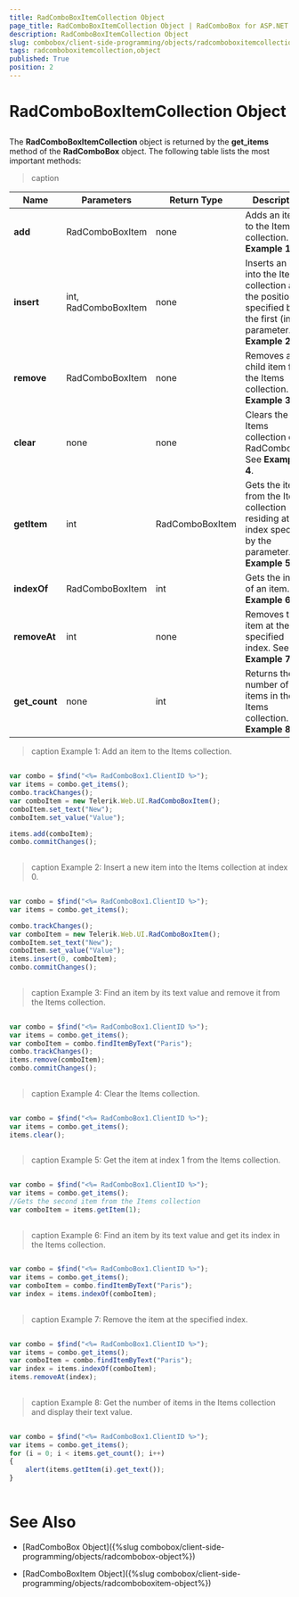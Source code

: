 ```yaml
---
title: RadComboBoxItemCollection Object
page_title: RadComboBoxItemCollection Object | RadComboBox for ASP.NET AJAX Documentation
description: RadComboBoxItemCollection Object
slug: combobox/client-side-programming/objects/radcomboboxitemcollection-object
tags: radcomboboxitemcollection,object
published: True
position: 2
---
```


# RadComboBoxItemCollection Object



## 

The **RadComboBoxItemCollection** object is returned by the **get_items** method of the **RadComboBox** object. The following table lists the most important methods:


>caption  

| Name | Parameters | Return Type | Description |
| ------ | ------ | ------ | ------ |
| **add** |RadComboBoxItem|none|Adds an item to the Items collection. See **Example 1**. |
| **insert** |int, RadComboBoxItem|none|Inserts an item into the Items collection at the position specified by the first (index) parameter. See **Example 2**. |
| **remove** |RadComboBoxItem|none|Removes a child item from the Items collection. See **Example 3**. |
| **clear** |none|none|Clears the Items collection of RadComboBox. See **Example 4**. |
| **getItem** |int|RadComboBoxItem|Gets the item from the Items collection residing at the index specified by the parameter. See **Example 5**. |
| **indexOf** |RadComboBoxItem|int|Gets the index of an item. See **Example 6**. |
| **removeAt** |int|none|Removes the item at the specified index. See **Example 7**. |
| **get_count** |none|int|Returns the number of items in the Items collection. See **Example 8**. |





>caption Example 1: Add an item to the Items collection.
````JavaScript
	
var combo = $find("<%= RadComboBox1.ClientID %>");
var items = combo.get_items();
combo.trackChanges();
var comboItem = new Telerik.Web.UI.RadComboBoxItem();
comboItem.set_text("New");
comboItem.set_value("Value");

items.add(comboItem); 
combo.commitChanges();
	
````



>caption Example 2: Insert a new item into the Items collection at index 0.
````JavaScript
	
var combo = $find("<%= RadComboBox1.ClientID %>");
var items = combo.get_items();

combo.trackChanges();
var comboItem = new Telerik.Web.UI.RadComboBoxItem();
comboItem.set_text("New");
comboItem.set_value("Value");
items.insert(0, comboItem); 
combo.commitChanges();
	
````



>caption Example 3: Find an item by its text value and remove it from the Items collection. 
````JavaScript
	
var combo = $find("<%= RadComboBox1.ClientID %>");
var items = combo.get_items();
var comboItem = combo.findItemByText("Paris");
combo.trackChanges();
items.remove(comboItem); 
combo.commitChanges();
	
````



>caption Example 4: Clear the Items collection.
````JavaScript
	
var combo = $find("<%= RadComboBox1.ClientID %>");
var items = combo.get_items(); 
items.clear();
	
````


>caption Example 5: Get the item at index 1 from the Items collection.
````JavaScript
	
var combo = $find("<%= RadComboBox1.ClientID %>");
var items = combo.get_items();
//Gets the second item from the Items collection 
var comboItem = items.getItem(1);
	
````



>caption Example 6: Find an item by its text value and get its index in the Items collection.
````JavaScript
	
var combo = $find("<%= RadComboBox1.ClientID %>");
var items = combo.get_items();
var comboItem = combo.findItemByText("Paris"); 
var index = items.indexOf(comboItem);
	
````



>caption Example 7: Remove the item at the specified index.
````JavaScript
	
var combo = $find("<%= RadComboBox1.ClientID %>"); 
var items = combo.get_items();
var comboItem = combo.findItemByText("Paris"); 
var index = items.indexOf(comboItem);
items.removeAt(index);
	
````



>caption Example 8: Get the number of items in the Items collection and display their text value.
````JavaScript
	
var combo = $find("<%= RadComboBox1.ClientID %>");
var items = combo.get_items(); 
for (i = 0; i < items.get_count(); i++) 
{
    alert(items.getItem(i).get_text());
}
	
````



# See Also

 * [RadComboBox Object]({%slug combobox/client-side-programming/objects/radcombobox-object%})

 * [RadComboBoxItem Object]({%slug combobox/client-side-programming/objects/radcomboboxitem-object%})
